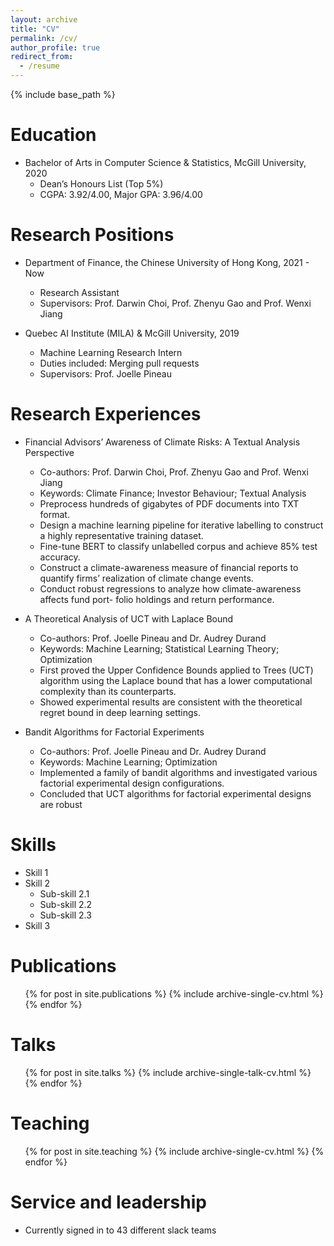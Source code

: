 ```yaml
---
layout: archive
title: "CV"
permalink: /cv/
author_profile: true
redirect_from:
  - /resume
---
```


{% include base_path %}

Education
======
* Bachelor of Arts in Computer Science & Statistics, McGill University, 2020
  * Dean’s Honours List (Top 5%)
  * CGPA: 3.92/4.00, Major GPA: 3.96/4.00

Research Positions
======
* Department of Finance, the Chinese University of Hong Kong, 2021 - Now
  * Research Assistant 
  * Supervisors: Prof. Darwin Choi, Prof. Zhenyu Gao and Prof. Wenxi Jiang


* Quebec AI Institute (MILA) & McGill University, 2019
  * Machine Learning Research Intern
  * Duties included: Merging pull requests
  * Supervisors: Prof. Joelle Pineau


Research Experiences
======
* Financial Advisors’ Awareness of Climate Risks: A Textual Analysis Perspective
  * Co-authors: Prof. Darwin Choi, Prof. Zhenyu Gao and Prof. Wenxi Jiang
  * Keywords: Climate Finance; Investor Behaviour; Textual Analysis
  * Preprocess hundreds of gigabytes of PDF documents into TXT format.
  * Design a machine learning pipeline for iterative labelling to construct a highly
representative training dataset.
  * Fine-tune BERT to classify unlabelled corpus and achieve 85% test accuracy.
  * Construct a climate-awareness measure of financial reports to quantify firms’
realization of climate change events.
  * Conduct robust regressions to analyze how climate-awareness affects fund port-
folio holdings and return performance.

* A Theoretical Analysis of UCT with Laplace Bound
  * Co-authors: Prof. Joelle Pineau and Dr. Audrey Durand
  * Keywords: Machine Learning; Statistical Learning Theory; Optimization
  * First proved the Upper Confidence Bounds applied to Trees (UCT) algorithm
using the Laplace bound that has a lower computational complexity than its
counterparts.
  * Showed experimental results are consistent with the theoretical regret bound in
deep learning settings.

* Bandit Algorithms for Factorial Experiments
  * Co-authors: Prof. Joelle Pineau and Dr. Audrey Durand
  * Keywords: Machine Learning; Optimization
  * Implemented a family of bandit algorithms and investigated various factorial
experimental design configurations.
  * Concluded that UCT algorithms for factorial experimental designs are robust



Skills
======
* Skill 1
* Skill 2
  * Sub-skill 2.1
  * Sub-skill 2.2
  * Sub-skill 2.3
* Skill 3

Publications
======
  <ul>{% for post in site.publications %}
    {% include archive-single-cv.html %}
  {% endfor %}</ul>
  
Talks
======
  <ul>{% for post in site.talks %}
    {% include archive-single-talk-cv.html %}
  {% endfor %}</ul>
  
Teaching
======
  <ul>{% for post in site.teaching %}
    {% include archive-single-cv.html %}
  {% endfor %}</ul>
  
Service and leadership
======
* Currently signed in to 43 different slack teams
